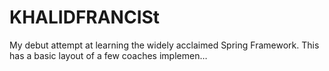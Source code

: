 # KHALIDFRANCISt
My debut attempt at learning the widely acclaimed Spring Framework. This has a basic layout of a few coaches implemen…
